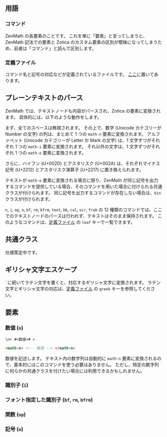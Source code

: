## 用語

### コマンド
ZenMath の各要素のことです。
これを単に「要素」と言ってしまうと、ZenMath 記法での要素と Zotica のカスタム要素の区別が曖昧になってしまうため、前者は「コマンド」と読んで区別します。

### 定義ファイル
コマンド名と記号の対応などが定義されているファイルです。
[ここ](../../source/zenmath/resource/math.json)に置いてあります。

## プレーンテキストのパース
ZenMath では、テキストノードも内容がパースされ、Zotica の要素に変換されます。
具体的には、以下のような動作をします。

まず、全てのスペースは無視されます。
その上で、数字 (Unicode カテゴリーが Number の文字) の列は、まとめて 1 つの `math-n` 要素に変換されます。
アルファベット (Unicode カテゴリーが Letter か Mark の文字) は、1 文字ずつがそれぞれ 1 つの `math-i` 要素に変換されます。
それ以外の文字は、1 文字ずつがそれぞれ 1 つの `math-o` 要素に変換されます。

さらに、ハイフン (U+002D) とアスタリスク (U+002A) は、それぞれマイナス記号 (U+2212) とアスタリスク演算子 (U+2217) に置き換えられます。

テキストが `math-o` 要素に変換される場合に限り、ZenMath が同じ記号を出力するコマンドを提供している場合、そのコマンドを用いた場合に付けられる共通クラスが付けられます。
同じ記号を出力するコマンドが存在しない場合は、`bin` クラスが付けられます。

`n`, `i`, `op`, `o`, `bf`, `rm`, `bfrm`, `text`, `bb`, `cal`, `scr`, `frak` の 12 種類のコマンドでは、ここでのテキストノードのパースは行われず、テキストはそのまま保持されます。
このようなコマンドは、[定義ファイル](../../source/zenmath/resource/math.json) の `leaf` キーで一覧できます。

## 共通クラス
仕様策定中です。

## ギリシャ文字エスケープ
`` ` ``に続いてラテン文字を置くと、対応するギリシャ文字に変換されます。
ラテン文字とギリシャ文字の対応は、[定義ファイル](../../source/zenmath/resource/math.json) の `greek` キーを参照してください。

## 要素

### 数値 (`n`)
```
\n< #<数値># >
```
```html
<math-n> <!-- 数値 --> </math-n>
```
数値を記述します。
テキスト内の数字列は自動的に `math-n` 要素に変換されるので、基本的にはこのコマンドを使う必要はありません。
ただし、特定の数字列に何らかの共通クラスを付けたい場合には利用できるかもしれません。

### 識別子 (`i`)

### フォント指定した識別子 (`bf`, `rm`, `bfrm`)

### 関数 (`op`)

### 記号 (`o`)
